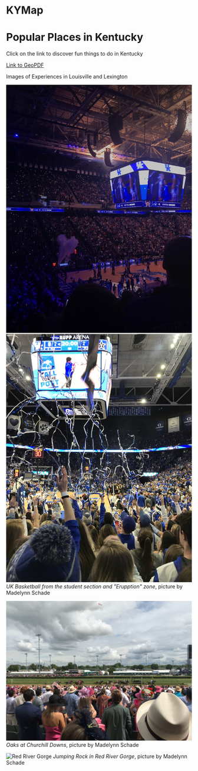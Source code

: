 # KYMap
# Popular Places in Kentucky
Click on the link to discover fun things to do in Kentucky

[Link to GeoPDF](ThingsinKy.pdf)

Images of Experiences in Louisville and Lexington

![Rupp Arena](rupparena.jpg)
![Rupp Arena](rupparena2.jpg)
*UK Basketball from the student section and "Erupption" zone*, picture by Madelynn Schade

![Oaks at Churchill Downs](Oaks.jpg)
*Oaks at Churchill Downs*, picture by Madelynn Schade

![Red River Gorge](RRG.jpg)
*Jumping Rock in Red River Gorge*, picture by Madelynn Schade





